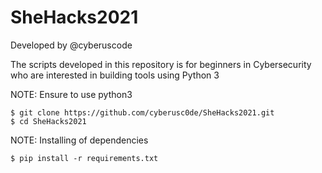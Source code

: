 # SheHacks2021
Developed by @cyberuscode

The scripts developed in this repository is for beginners in Cybersecurity who are interested in building tools using Python 3 

NOTE: Ensure to use python3 
``` 
$ git clone https://github.com/cyberusc0de/SheHacks2021.git
$ cd SheHacks2021
```


NOTE: Installing of dependencies 
``` 
$ pip install -r requirements.txt 
```
